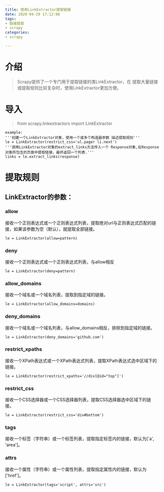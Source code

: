 ```yaml
---
title: 使用LinkExtractor提取链接
date: 2020-04-29 17:12:08
tags: 
- 链接提取 
- scrapy
categories:
- scrapy

---
```



# 介绍 #
> Scrapy提供了一个专门用于提取链接的类LinkExtractor，在 提取大量链接或提取规则比较复杂时，使用LinkExtractor更加方便。

# 导入 #

> from scrapy.linkextractors import LinkExtractor

    example:
    '''创建一个LinkExtractor对象，使用一个或多个构造器参数 描述提取规则'''
    le = LinkExtractor(restrict_css='ul.pager li.next') 
    '''调用LinkExtractor对象的extract_links方法传入一个 Response对象,在Response对象所包含的页面中提取链接，最终返回一个列表.'''
    links = le.extract_links(response)


# 提取规则 #


## LinkExtractor的参数： ##
### allow ###
接收一个正则表达式或一个正则表达式列表，提取绝对url与正则表达式匹配的链接，如果该参数为空（默认），就提取全部链接。

    le = LinkExtractor(allow=pattern)

### deny ###
接收一个正则表达式或一个正则表达式列表，与allow相反

    le = LinkExtractor(deny=pattern)

### allow_domains ###
接收一个域名或一个域名列表，提取到指定域的链接。

    le = LinkExtractor(allow_domains=domains)

### deny_domains ###
接收一个域名或一个域名列表，与allow_domains相反，排除到指定域的链接。

    le = LinkExtractor(deny_domains='github.com')

### restrict_xpaths ###
接收一个XPath表达式或一个XPath表达式列表，提取XPath表达式选中区域下的链接。

    le = LinkExtractor(restrict_xpaths='//div[@id="top"]')

### restrict_css ###
接收一个CSS选择器或一个CSS选择器列表，提取CSS选择器选中区域下的链接。

    le = LinkExtractor(restrict_css='div#bottom')

### tags ###
接收一个标签（字符串）或一个标签列表，提取指定标签内的链接，默认为['a', 'area']。
### attrs ###
接收一个属性（字符串）或一个属性列表，提取指定属性内的链接，默认为['href']。

    le = LinkExtractor(tags='script', attrs='src')
